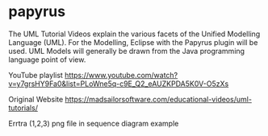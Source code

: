 # papyrus
The UML Tutorial Videos explain the various facets of the Unified Modelling Language (UML). For the Modelling, Eclipse with the Papyrus plugin will be used. UML Models will generally be drawn from the Java programming language point of view.


YouTube playlist
https://www.youtube.com/watch?v=y7grsHY9Fa0&list=PLoWne5q-c9E_Q2_eAUZKPDA5K0V-O5zXs

Original Website
https://madsailorsoftware.com/educational-videos/uml-tutorials/

Errtra
(1,2,3) png file in sequence diagram example
